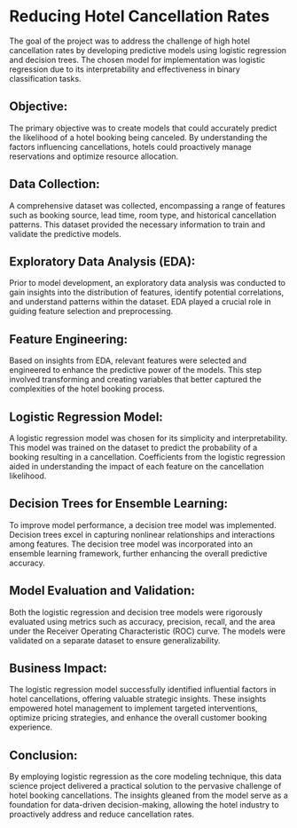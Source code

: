 # Reducing Hotel Cancellation Rates

The goal of the project was to address the challenge of high hotel cancellation rates by developing predictive models using logistic regression and decision trees. The chosen model for implementation was logistic regression due to its interpretability and effectiveness in binary classification tasks.

## Objective:
The primary objective was to create models that could accurately predict the likelihood of a hotel booking being canceled. By understanding the factors influencing cancellations, hotels could proactively manage reservations and optimize resource allocation.

## Data Collection:
A comprehensive dataset was collected, encompassing a range of features such as booking source, lead time, room type, and historical cancellation patterns. This dataset provided the necessary information to train and validate the predictive models.

## Exploratory Data Analysis (EDA):
Prior to model development, an exploratory data analysis was conducted to gain insights into the distribution of features, identify potential correlations, and understand patterns within the dataset. EDA played a crucial role in guiding feature selection and preprocessing.

## Feature Engineering:
Based on insights from EDA, relevant features were selected and engineered to enhance the predictive power of the models. This step involved transforming and creating variables that better captured the complexities of the hotel booking process.

## Logistic Regression Model:
A logistic regression model was chosen for its simplicity and interpretability. This model was trained on the dataset to predict the probability of a booking resulting in a cancellation. Coefficients from the logistic regression aided in understanding the impact of each feature on the cancellation likelihood.

## Decision Trees for Ensemble Learning:
To improve model performance, a decision tree model was implemented. Decision trees excel in capturing nonlinear relationships and interactions among features. The decision tree model was incorporated into an ensemble learning framework, further enhancing the overall predictive accuracy.

## Model Evaluation and Validation:
Both the logistic regression and decision tree models were rigorously evaluated using metrics such as accuracy, precision, recall, and the area under the Receiver Operating Characteristic (ROC) curve. The models were validated on a separate dataset to ensure generalizability.

## Business Impact:
The logistic regression model successfully identified influential factors in hotel cancellations, offering valuable strategic insights. These insights empowered hotel management to implement targeted interventions, optimize pricing strategies, and enhance the overall customer booking experience.

## Conclusion:
By employing logistic regression as the core modeling technique, this data science project delivered a practical solution to the pervasive challenge of hotel booking cancellations. The insights gleaned from the model serve as a foundation for data-driven decision-making, allowing the hotel industry to proactively address and reduce cancellation rates.
